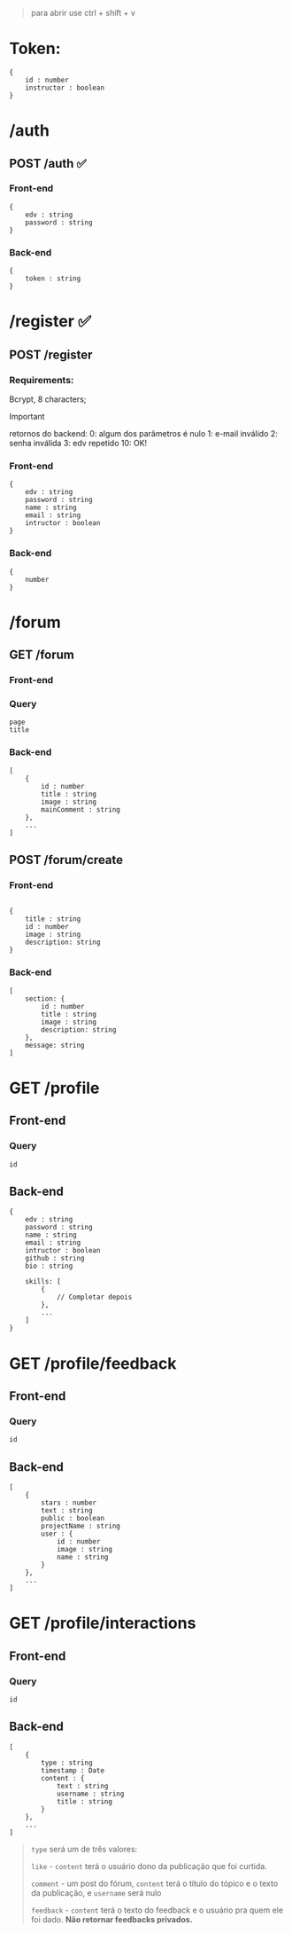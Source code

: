 > para abrir use ctrl + shift + v

# Token:
```
{
    id : number
    instructor : boolean
}
```
# /auth
## POST /auth ✅

### Front-end
```
{
    edv : string
    password : string
}
```

### Back-end
```
{
    token : string
}
```


# /register ✅
## POST /register

### Requirements:
 Bcrypt, 8 characters;

> [!IMPORTANT]
> retornos do backend:
> 0: algum dos parâmetros é nulo
> 1: e-mail inválido
> 2: senha inválida
> 3: edv repetido
> 10: OK!  


### Front-end
```
{
    edv : string
    password : string
    name : string
    email : string
    intructor : boolean
}
```

### Back-end
```
{
    number
}
```
# /forum
## GET /forum

### Front-end

### Query
```
page
title
```

### Back-end
```
[
    {
        id : number
        title : string
        image : string
        mainComment : string
    },
    ...
]
```

## POST /forum/create

### Front-end
```

{
    title : string
    id : number
    image : string
    description: string
}

```

### Back-end
```
[
    section: {
        id : number
        title : string
        image : string
        description: string
    },
    message: string
]
```

# GET /profile

## Front-end

### Query
```
id
```

## Back-end
```
{
    edv : string
    password : string
    name : string
    email : string
    intructor : boolean
    github : string
    bio : string

    skills: [
        {
            // Completar depois
        },
        ...
    ]
}
```

# GET /profile/feedback

## Front-end

### Query
```
id
```

## Back-end
```
[
    {
        stars : number
        text : string
        public : boolean
        projectName : string
        user : {
            id : number
            image : string
            name : string
        }
    },
    ...
]
```

# GET /profile/interactions

## Front-end

### Query
```
id
```

## Back-end
```
[
    {
        type : string
        timestamp : Date
        content : {
            text : string
            username : string
            title : string
        }
    },
    ...
]
```

> `type` será um de três valores:
>
> `like` - `content` terá o usuário dono da publicação que foi curtida.
>
> `comment` - um post do fórum, `content` terá o título do tópico e o texto da publicação, e `username` será nulo
>
> `feedback` - `content` terá o texto do feedback e o usuário pra quem ele foi dado. **Não retornar feedbacks privados.**